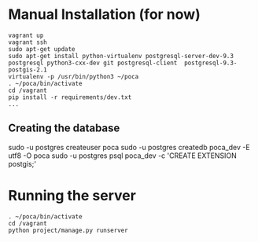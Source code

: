 

# Manual Installation (for now)

```
vagrant up
vagrant ssh 
sudo apt-get update
sudo apt-get install python-virtualenv postgresql-server-dev-9.3 postgresql python3-cxx-dev git postgresql-client  postgresql-9.3-postgis-2.1
virtualenv -p /usr/bin/python3 ~/poca
. ~/poca/bin/activate
cd /vagrant
pip install -r requirements/dev.txt
...

```

## Creating the database 

sudo -u postgres createuser poca 
sudo -u postgres createdb poca_dev -E utf8 -O poca
sudo -u postgres psql poca_dev -c 'CREATE EXTENSION postgis;'


# Running the server

```
. ~/poca/bin/activate
cd /vagrant
python project/manage.py runserver
```
